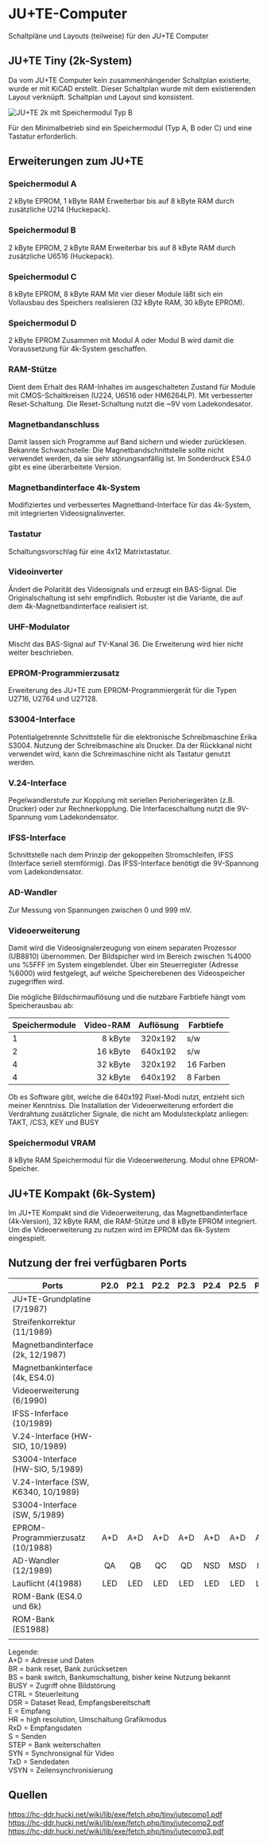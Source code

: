 # JU+TE-Computer
Schaltpläne und Layouts (teilweise) für den JU+TE Computer


## JU+TE Tiny (2k-System)
Da vom JU+TE Computer kein zusammenhängender Schaltplan existierte, wurde er mit KiCAD erstellt.
Dieser Schaltplan wurde mit dem existierenden Layout verknüpft.
Schaltplan und Layout sind konsistent.

![JU+TE 2k mit Speichermodul Typ B](Bilder/JUTE_aufgebaut_mit_Speichermodul_B.jpg)

Für den Minimalbetrieb sind ein Speichermodul (Typ A, B oder C) und eine Tastatur erforderlich.

## Erweiterungen zum JU+TE

### Speichermodul A
2 kByte EPROM, 1 kByte RAM
Erweiterbar bis auf 8 kByte RAM durch zusätzliche U214 (Huckepack).

### Speichermodul B
2 kByte EPROM, 2 kByte RAM
Erweiterbar bis auf 8 kByte RAM durch zusätzliche U6516 (Huckepack).

### Speichermodul C
8 kByte EPROM, 8 kByte RAM
Mit vier dieser Module läßt sich ein Vollausbau des Speichers realisieren (32 kByte RAM, 30 kByte EPROM).

### Speichermodul D
2 kByte EPROM
Zusammen mit Modul A oder Modul B wird damit die Voraussetzung für 4k-System geschaffen.

### RAM-Stütze
Dient dem Erhalt des RAM-Inhaltes im ausgeschalteten Zustand für Module mit CMOS-Schaltkreisen (U224, U6516 oder HM6264LP).
Mit verbesserter Reset-Schaltung. Die Reset-Schaltung nutzt die ~9V vom Ladekondesator.

### Magnetbandanschluss
Damit lassen sich Programme auf Band sichern und wieder zurücklesen.
Bekannte Schwachstelle: Die Magnetbandschnittstelle sollte nicht verwendet werden, da sie sehr störungsanfällig ist.
Im Sonderdruck ES4.0 gibt es eine überarbeitete Version.

### Magnetbandinterface 4k-System
Modifiziertes und verbessertes Magnetband-Interface für das 4k-System, mit integrierten Videosignalinverter.

### Tastatur
Schaltungsvorschlag für eine 4x12 Matrixtastatur.

### Videoinverter
Ändert die Polarität des Videosignals und erzeugt ein BAS-Signal.
Die Originalschaltung ist sehr empfindlich. Robuster ist die Variante, die auf dem 4k-Magnetbandinterface realisiert ist. 

### UHF-Modulator
Mischt das BAS-Signal auf TV-Kanal 36. Die Erweiterung wird hier nicht weiter beschrieben.

### EPROM-Programmierzusatz
Erweiterung des JU+TE zum EPROM-Programmiergerät für die Typen U2716, U2764 und U27128.

### S3004-Interface
Potentialgetrennte Schnittstelle für die elektronische Schreibmaschine Erika S3004.
Nutzung der Schreibmaschine als Drucker.
Da der Rückkanal nicht verwendet wird, kann die Schreimaschine nicht als Tastatur genutzt werden.

### V.24-Interface
Pegelwandlerstufe zur Kopplung mit seriellen Perioheriegeräten (z.B. Drucker) oder zur Rechnerkopplung.
Die Interfaceschaltung nutzt die 9V-Spannung vom Ladekondensator.

### IFSS-Interface
Schnittstelle nach dem Prinzip der gekoppelten Stromschleifen, IFSS (Interface seriell sternförmig).
Das IFSS-Interface benötigt die 9V-Spannung vom Ladekondensator.

### AD-Wandler
Zur Messung von Spannungen zwischen 0 und 999 mV.

### Videoerweiterung
Damit wird die Videosignalerzeugung von einem separaten Prozessor (UB8810) übernommen.
Der Bildspicher wird im Bereich zwischen %4000 uns %5FFF im System eingeblendet.
Über ein Steuerregister (Adresse %6000) wird festgelegt, auf welche Speicherebenen des Videospeicher zugegriffen wird.

Die mögliche Bildschirmauflösung und die nutzbare Farbtiefe hängt vom Speicherausbau ab:

Speichermodule | Video-RAM | Auflösung | Farbtiefe
-------------- | --------: | :-------: | ---------
1              | 8 kByte   |  320x192  | s/w
2              | 16 kByte  |  640x192  | s/w
4              | 32 kByte  |  320x192  | 16 Farben   
4              | 32 kByte  |  640x192  | 8 Farben

Ob es Software gibt, welche die 640x192 Pixel-Modi nutzt, entzieht sich meiner Kenntniss.
Die Installation der Videoerweiterung erfordert die Verdrahtung zusätzlicher Signale, die nicht am Modulsteckplatz anliegen: TAKT, /CS3, KEY und BUSY

### Speichermodul VRAM
8 kByte RAM
Speichermodul für die Videoerweiterung. Modul ohne EPROM-Speicher.


## JU+TE Kompakt (6k-System)
Im JU+TE Kompakt sind die Videoerweiterung, das Magnetbandinterface (4k-Version), 32 kByte RAM, die RAM-Stütze und 8 kByte EPROM integriert.
Um die Videoerweiterung zu nutzen wird im EPROM das 6k-System eingespielt.


## Nutzung der frei verfügbaren Ports

| Ports                               | P2.0 | P2.1 | P2.2 | P2.3 | P2.4 | P2.5 | P2.6 | P2.7 | P3.0 | P3.1 | P3.2 | P3.3 | P3.4 | P3.5 | P3.6 | P3.7     |
| ----------------------------------- |:----:|:----:|:----:|:----:|:----:|:----:|:----:|:----:|:----:|:----:|:----:|:----:|:----:|:----:|:----:|:--------:|
| JU+TE-Grundplatine (7/1987)         |      |      |      |      |      |      |      |      |      |      |      |      | (BS) |      |      | SYN      |
| Streifenkorrektur (11/1989)         |      |      |      |      |      |      |      |      |      |      |      |      |      | VSYN |      |          |
| Magnetbandinterface (2k, 12/1987)   |      |      |      |      |      |      |      |      | LOAD |      |      |      |      |      | SAVE | Umschalt |
| Magnetbankinterface (4k, ES4.0)     |      |      |      |      |      |      |      |      | LOAD |      |      |      |      |      | SAVE |          |
| Videoerweiterung (6/1990)           |      |      |      |      |      |      |      |      |      |      | BUSY |      | /HR  |      |      |          |
| IFSS-Inferface (10/1989)            |      |      |      |      |      |      |      |      | E    |      |      |      |      |      |      | S        |
| V.24-Interface (HW-SIO, 10/1989)    |      |      |      |      |      |      |      |      | RxD  |      |      |      |      |      |      | TxD      |
| S3004-Interface (HW-SIO, 5/1989)    |      |      |      |      |      |      |      |      |      |      |      |      |      |      |      | TxD      |
| V.24-Interface (SW, K6340, 10/1989) |      |      |      |      |      |      |      |      |      | DSR  |      |      |      | TxD  |      |          |
| S3004-Interface (SW, 5/1989)        |      |      |      |      |      |      |      |      |      | DSR  |      |      |      | TxD  |      |          |
| EPROM-Programmierzusatz (10/1988)   | A+D  | A+D  | A+D  | A+D  | A+D  | A+D  | A+D  | A+D  |      |      |      |      | CTRL | CTRL | CTRL |          |
| AD-Wandler (12/1989)                | QA   | QB   | QC   | QD   | NSD  | MSD  | ISD  |      |      |      |      |      |      |      |      |          |
| Lauflicht (4(1988)                  | LED  | LED  | LED  | LED  | LED  | LED  | LED  | LED  |      |      |      |      |      |      |      |          |
| ROM-Bank (ES4.0 und 6k)             |      |      |      |      |      |      |      |      |      |      |      |      |      | /BR  |      | STEP     |
| ROM-Bank (ES1988)                   |      |      |      |      |      |      |      |      |      |      |      |      |      | STEP |      |          |
|                                     |      |      |      |      |      |      |      |      |      |      |      |      |      |      |      |          |

Legende:  
A+D = Adresse und Daten  
BR = bank reset, Bank zurücksetzen  
BS = bank switch, Bankumschaltung, bisher keine Nutzung bekannt  
BUSY = Zugriff ohne Bildstörung  
CTRL = Steuerleitung  
DSR = Dataset Read, Empfangsbereitschaft  
E = Empfang  
HR = high resolution, Umschaltung Grafikmodus  
RxD = Empfangsdaten  
S = Senden  
STEP = Bank weiterschalten  
SYN = Synchronsignal für Video  
TxD = Sendedaten  
VSYN = Zeilensynchronisierung  


## Quellen  
https://hc-ddr.hucki.net/wiki/lib/exe/fetch.php/tiny/jutecomp1.pdf  
https://hc-ddr.hucki.net/wiki/lib/exe/fetch.php/tiny/jutecomp2.pdf  
https://hc-ddr.hucki.net/wiki/lib/exe/fetch.php/tiny/jutecomp3.pdf  
